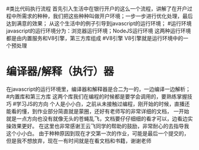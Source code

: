 #类比代码执行流程
首先引入生活中在银行开户的这么一个流程，讲解了在开户过程中所需求的种种，我们把这些种种叫做开户环境；一步一步进行优化处理，最后达到满意的效果；
从这个生活中的例子引导到javascript的运行环境；
#运行环境
javascript的运行环境分为：浏览器运行环境；NodeJS运行环境
这两种运行环境都是由内置服务和V8引擎，第三方库组成
#V8引擎
V8引擎就是运行环境中的一个预处理
# 编译器/解释（执行）器 
在javascript的运行环境里，编译器和解释器是合二为一的，一边编译一边解析；
#内置库和第三方库
这两个库我们在编程的时候都是要学会调用的，要熟练掌握技巧
#学习JS的方向
个人是小小白，之前从未接触过编程，刚开始的时候，直播还能看的懂，到作业部分简直就是蒙圈，还好有老师写的非常详细的文档，
一开始就是一点方向也没有就像无头的苍蝇乱飞，文档要仔仔细细的看才可以，边看边实操效果更好。
在这里也非常感谢王云飞同学的帮助的鼓励，非常耐心的去指导我这个小小白。
由于种种原因到现在才交第一次的作业，可能是最后一个提交的，但是我不想放弃，现在一有时间就是在看文档和书籍，谢谢老师